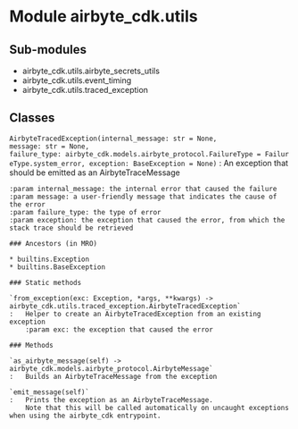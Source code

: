 Module airbyte_cdk.utils
========================

Sub-modules
-----------
* airbyte_cdk.utils.airbyte_secrets_utils
* airbyte_cdk.utils.event_timing
* airbyte_cdk.utils.traced_exception

Classes
-------

`AirbyteTracedException(internal_message: str = None, message: str = None, failure_type: airbyte_cdk.models.airbyte_protocol.FailureType = FailureType.system_error, exception: BaseException = None)`
:   An exception that should be emitted as an AirbyteTraceMessage
    
    :param internal_message: the internal error that caused the failure
    :param message: a user-friendly message that indicates the cause of the error
    :param failure_type: the type of error
    :param exception: the exception that caused the error, from which the stack trace should be retrieved

    ### Ancestors (in MRO)

    * builtins.Exception
    * builtins.BaseException

    ### Static methods

    `from_exception(exc: Exception, *args, **kwargs) ‑> airbyte_cdk.utils.traced_exception.AirbyteTracedException`
    :   Helper to create an AirbyteTracedException from an existing exception
        :param exc: the exception that caused the error

    ### Methods

    `as_airbyte_message(self) ‑> airbyte_cdk.models.airbyte_protocol.AirbyteMessage`
    :   Builds an AirbyteTraceMessage from the exception

    `emit_message(self)`
    :   Prints the exception as an AirbyteTraceMessage.
        Note that this will be called automatically on uncaught exceptions when using the airbyte_cdk entrypoint.